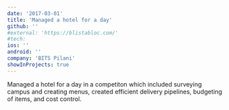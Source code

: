 ```yaml
---
date: '2017-03-01'
title: 'Managed a hotel for a day'
github: ''
#external: 'https://blistabloc.com/'
#tech:
ios: ''
android: ''
company: 'BITS Pilani'
showInProjects: true
---
```


Managed a hotel for a day in a competiton which included surveying campus and creating menus, created efficient delivery pipelines, budgeting of items, and cost control.
